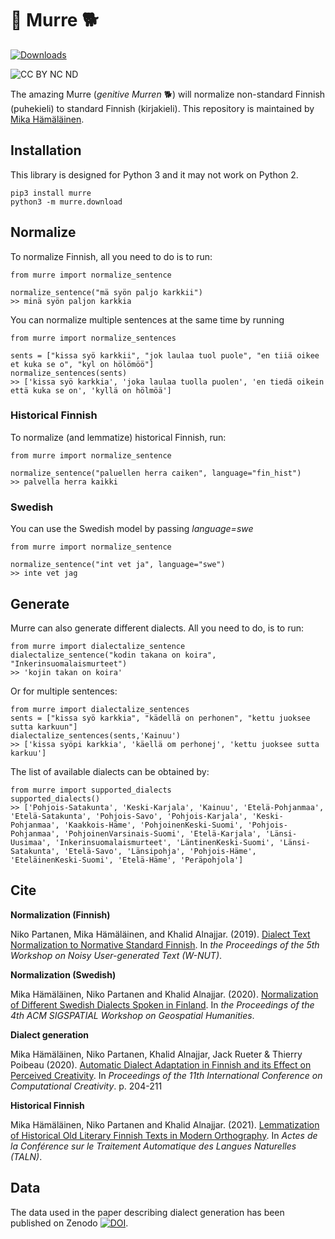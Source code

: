 # 🐶 Murre 🐕

[![Downloads](https://pepy.tech/badge/murre)](https://pepy.tech/project/murre)

![CC BY NC ND](https://i.creativecommons.org/l/by-nc-nd/4.0/88x31.png)

The amazing Murre (*genitive Murren* 🐕) will normalize non-standard Finnish (puhekieli) to standard Finnish (kirjakieli). 
This repository is maintained by [Mika Hämäläinen](https://mikakalevi.com).

## Installation

This library is designed for Python 3 and it may not work on Python 2.

    pip3 install murre
    python3 -m murre.download
    
## Normalize

To normalize Finnish, all you need to do is to run:

    from murre import normalize_sentence
    
    normalize_sentence("mä syön paljo karkkii")
    >> minä syön paljon karkkia

You can normalize multiple sentences at the same time by running

    from murre import normalize_sentences
    
    sents = ["kissa syö karkkii", "jok laulaa tuol puole", "en tiiä oikee et kuka se o", "kyl on hölömöö"]
    normalize_sentences(sents)
    >> ['kissa syö karkkia', 'joka laulaa tuolla puolen', 'en tiedä oikein että kuka se on', 'kyllä on hölmöä']

### Historical Finnish

To normalize (and lemmatize) historical Finnish, run:

    from murre import normalize_sentence
    
    normalize_sentence("paluellen herra caiken", language="fin_hist")
    >> palvella herra kaikki
  
### Swedish

You can use the Swedish model by passing *language=swe*

    from murre import normalize_sentence
    
    normalize_sentence("int vet ja", language="swe")
    >> inte vet jag

## Generate

Murre can also generate different dialects. All you need to do, is to run:

    from murre import dialectalize_sentence
    dialectalize_sentence("kodin takana on koira", "Inkerinsuomalaismurteet")
    >> 'kojin takan on koira'

Or for multiple sentences:

    from murre import dialectalize_sentences
    sents = ["kissa syö karkkia", "kädellä on perhonen", "kettu juoksee sutta karkuun"]
    dialectalize_sentences(sents,'Kainuu')
    >> ['kissa syöpi karkkia', 'käellä om perhonej', 'kettu juoksee sutta karkuu']


The list of available dialects can be obtained by:

    from murre import supported_dialects
    supported_dialects()
    >> ['Pohjois-Satakunta', 'Keski-Karjala', 'Kainuu', 'Etelä-Pohjanmaa', 'Etelä-Satakunta', 'Pohjois-Savo', 'Pohjois-Karjala', 'Keski-Pohjanmaa', 'Kaakkois-Häme', 'PohjoinenKeski-Suomi', 'Pohjois-Pohjanmaa', 'PohjoinenVarsinais-Suomi', 'Etelä-Karjala', 'Länsi-Uusimaa', 'Inkerinsuomalaismurteet', 'LäntinenKeski-Suomi', 'Länsi-Satakunta', 'Etelä-Savo', 'Länsipohja', 'Pohjois-Häme', 'EteläinenKeski-Suomi', 'Etelä-Häme', 'Peräpohjola']


## Cite

**Normalization (Finnish)**

Niko Partanen, Mika Hämäläinen, and Khalid Alnajjar. (2019). [Dialect Text Normalization to Normative Standard Finnish](https://www.aclweb.org/anthology/D19-5519/). In *the Proceedings of the 5th Workshop on Noisy User-generated Text (W-NUT)*.


**Normalization (Swedish)**

Mika Hämäläinen, Niko Partanen and Khalid Alnajjar. (2020). [Normalization of Different Swedish Dialects Spoken in Finland](https://www.researchgate.net/publication/346933795_Normalization_of_Different_Swedish_Dialects_Spoken_in_Finland). In *the Proceedings of the 4th ACM SIGSPATIAL Workshop on Geospatial Humanities*.

**Dialect generation**

Mika Hämäläinen, Niko Partanen, Khalid Alnajjar, Jack Rueter & Thierry Poibeau (2020). [Automatic Dialect Adaptation in Finnish and its Effect on Perceived Creativity](https://www.researchgate.net/publication/344157810_Automatic_Dialect_Adaptation_in_Finnish_and_its_Effect_on_Perceived_Creativity). In *Proceedings of the 11th International Conference on Computational Creativity*. p. 204-211

**Historical Finnish**

Mika Hämäläinen, Niko Partanen and Khalid Alnajjar. (2021). [Lemmatization of Historical Old Literary Finnish Texts in Modern Orthography](https://www.researchgate.net/publication/352837692_Lemmatization_of_Historical_Old_Literary_Finnish_Texts_in_Modern_Orthography). In *Actes de la Conférence sur le Traitement Automatique des Langues Naturelles (TALN)*.



## Data

The data used in the paper describing dialect generation has been published on Zenodo [![DOI](https://zenodo.org/badge/DOI/10.5281/zenodo.3885341.svg)](https://doi.org/10.5281/zenodo.3885341).
